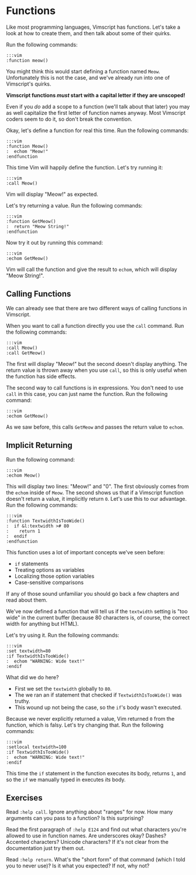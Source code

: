 Functions
=========

Like most programming languages, Vimscript has functions.  Let's take a look at
how to create them, and then talk about some of their quirks.

Run the following commands:

    :::vim
    :function meow()

You might think this would start defining a function named `Meow`.
Unfortunately this is not the case, and we've already run into one of
Vimscript's quirks.

**Vimscript functions *must* start with a capital letter if they are unscoped!**

Even if you *do* add a scope to a function (we'll talk about that later) you
may as well capitalize the first letter of function names anyway.  Most
Vimscript coders seem to do it, so don't break the convention.

Okay, let's define a function for real this time.  Run the following commands:

    :::vim
    :function Meow()
    :  echom "Meow!"
    :endfunction

This time Vim will happily define the function.  Let's try running it:

    :::vim
    :call Meow()

Vim will display "Meow!" as expected.

Let's try returning a value.  Run the following commands:

    :::vim
    :function GetMeow()
    :  return "Meow String!"
    :endfunction

Now try it out by running this command:

    :::vim
    :echom GetMeow()

Vim will call the function and give the result to `echom`, which will display
"Meow String!".

Calling Functions
-----------------

We can already see that there are two different ways of calling functions in
Vimscript.

When you want to call a function directly you use the `call` command.  Run the
following commands:

    :::vim
    :call Meow()
    :call GetMeow()

The first will display "Meow!" but the second doesn't display anything. The
return value is thrown away when you use `call`, so this is only useful when the
function has side effects.

The second way to call functions is in expressions.  You don't need to use
`call` in this case, you can just name the function.  Run the following command:

    :::vim
    :echom GetMeow()

As we saw before, this calls `GetMeow` and passes the return value to `echom`.

Implicit Returning
------------------

Run the following command:

    :::vim
    :echom Meow()

This will display two lines: "Meow!" and "0".  The first obviously comes from
the `echom` inside of `Meow`.  The second shows us that if a Vimscript function
doesn't return a value, it implicitly return `0`.  Let's use this to our
advantage.  Run the following commands:

    :::vim
    :function TextwidthIsTooWide()
    :  if &l:textwidth ># 80
    :    return 1
    :  endif
    :endfunction

This function uses a lot of important concepts we've seen before:

* `if` statements
* Treating options as variables
* Localizing those option variables
* Case-sensitive comparisons

If any of those sound unfamiliar you should go back a few chapters and read
about them.

We've now defined a function that will tell us if the `textwidth` setting is
"too wide" in the current buffer (because 80 characters is, of course, the
correct width for anything but HTML).

Let's try using it.  Run the following commands:

    :::vim
    :set textwidth=80
    :if TextwidthIsTooWide()
    :  echom "WARNING: Wide text!"
    :endif

What did we do here?

* First we set the `textwidth` globally to `80`.
* The we ran an if statement that checked if `TextwidthIsTooWide()` was truthy.
* This wound up not being the case, so the `if`'s body wasn't executed.

Because we never explicitly returned a value, Vim returned `0` from the
function, which is falsy.  Let's try changing that.  Run the following commands:

    :::vim
    :setlocal textwidth=100
    :if TextwidthIsTooWide()
    :  echom "WARNING: Wide text!"
    :endif

This time the `if` statement in the function executes its body, returns `1`, and
so the `if` we manually typed in executes *its* body.

Exercises
---------

Read `:help call`.  Ignore anything about "ranges" for now.  How many arguments
can you pass to a function?  Is this surprising?

Read the first paragraph of `:help E124` and find out what characters you're
allowed to use in function names.  Are underscores okay?  Dashes?  Accented
characters?  Unicode characters?  If it's not clear from the documentation just
try them out.

Read `:help return`.  What's the "short form" of that command (which I told you
to never use)?  Is it what you expected?  If not, why not?
